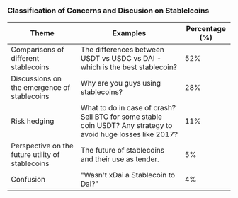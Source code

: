 ### Classification of Concerns and Discusion on Stablelcoins

| Theme                                      | Examples                                                                                                            | Percentage (%) |
|--------------------------------------------|---------------------------------------------------------------------------------------------------------------------|----------------|
| Comparisons of different stablecoins       | The differences between USDT vs USDC vs DAI - which is the best stablecoin?                                         | 52%            |
| Discussions on the emergence of stablecoins| Why are you guys using stablecoins?                                                                                 | 28%            |
| Risk hedging                               | What to do in case of crash? Sell BTC for some stable coin USDT? Any strategy to avoid huge losses like 2017?       | 11%            |
| Perspective on the future utility of stablecoins | The future of stablecoins and their use as tender.                                                                    | 5%             |
| Confusion                                  | "Wasn't xDai a Stablecoin to Dai?"                                                                                  | 4%             |
